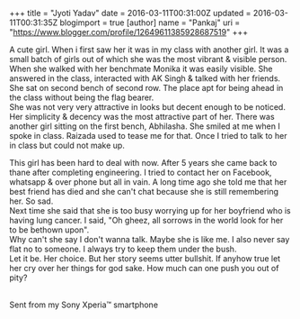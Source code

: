 +++
title = "Jyoti Yadav"
date = 2016-03-11T00:31:00Z
updated = 2016-03-11T00:31:35Z
blogimport = true 
[author]
	name = "Pankaj"
	uri = "https://www.blogger.com/profile/12649611385928687519"
+++

<p dir="ltr">A cute girl. When i first saw her it was in my class with another girl. It was a small batch of girls out of which she was the most vibrant &amp; visible person. When she walked with her benchmate Monika it was easily visible. She answered in the class, interacted with AK Singh &amp; talked with her friends.<br> She sat on second bench of second row. The place apt for being ahead in the class without being the flag bearer.<br> She was not very very attractive in looks but decent enough to be noticed. Her simplicity &amp; decency was the most attractive part of her. There was another girl sitting on the first bench, Abhilasha. She smiled at me when I spoke in class. Raizada used to tease me for that. Once I tried to talk to her in class but could not make up.</p> <p dir="ltr">This girl has been hard to deal with now. After 5 years she came back to thane after completing engineering. I tried to contact her on Facebook,&nbsp; whatsapp &amp; over phone but all in vain. A long time ago she told me that her best friend has died and she can't chat because she is still remembering her. So sad.<br> Next time she said that she is too busy worrying up for her boyfriend who is having lung cancer. I said, "Oh gheez, all sorrows in the world look for her to be bethown upon". <br> Why can't she say I don't wanna talk. Maybe she is like me. I also never say flat no to someone. I always try to keep them under the bush.<br> Let it be. Her choice. But her story seems utter bullshit. If anyhow true let her cry over her things for god sake. How much can one push you out of pity?<br><br></p> <p dir="ltr">Sent from my Sony Xperia&#8482; smartphone</p> 
